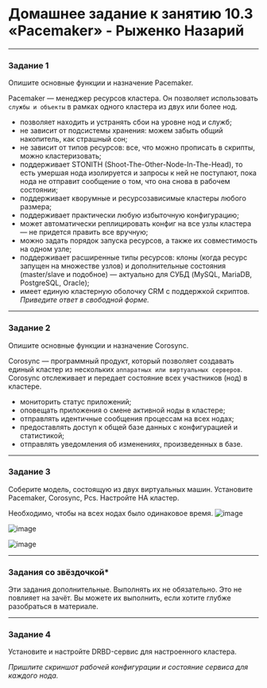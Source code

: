 # Домашнее задание к занятию 10.3 «Pacemaker» - Рыженко Назарий

---

### Задание 1

Опишите основные функции и назначение Pacemaker.

Pacemaker — менеджер ресурсов кластера. Он позволяет использовать `службы и объекты` в рамках одного кластера из двух или более нод.

* позволяет находить и устранять сбои на уровне нод и служб;
* не зависит от подсистемы хранения: можем забыть общий накопитель, как страшный сон;
* не зависит от типов ресурсов: все, что можно прописать в скрипты, можно кластеризовать;
* поддерживает STONITH (Shoot-The-Other-Node-In-The-Head), то есть умершая нода изолируется и запросы к ней не поступают, пока нода не отправит сообщение о том, что она снова в рабочем состоянии;
* поддерживает кворумные и ресурсозависимые кластеры любого размера;
* поддерживает практически любую избыточную конфигурацию;
* может автоматически реплицировать конфиг на все узлы кластера — не придется править все вручную;
* можно задать порядок запуска ресурсов, а также их совместимость на одном узле;
* поддерживает расширенные типы ресурсов: клоны (когда ресурс запущен на множестве узлов) и дополнительные состояния (master/slave и подобное) — актуально для СУБД (MySQL, MariaDB, PostgreSQL, Oracle);
* имеет единую кластерную оболочку CRM с поддержкой скриптов.
*Приведите ответ в свободной форме.*

---

### Задание 2

Опишите основные функции и назначение Corosync.

Corosync — программный продукт, который позволяет создавать единый кластер из нескольких `аппаратных или виртуальных серверов`. Corosync отслеживает и передает состояние всех участников (нод) в кластере.

* мониторить статус приложений;
* оповещать приложения о смене активной ноды в кластере;
* отправлять идентичные сообщения процессам на всех нодах;
* предоставлять доступ к общей базе данных с конфигурацией и статистикой;
* отправлять уведомления об изменениях, произведенных в базе.

---

### Задание 3

Соберите модель, состоящую из двух виртуальных машин. Установите Pacemaker, Corosync, Pcs. Настройте HA кластер.

Необходимо, чтобы на всех нодах было одинаковое время.
![image](https://user-images.githubusercontent.com/106932460/218745295-a089fc83-03f4-43e9-9a47-1f7e3d7adad3.png)

![image](https://user-images.githubusercontent.com/106932460/218766575-ed6970c0-3c59-4bb3-b88b-faa175483e18.png)

![image](https://user-images.githubusercontent.com/106932460/218767205-b87e5170-6e34-4b23-a49d-d19c715e2933.png)

---

### Задания со звёздочкой*
Эти задания дополнительные. Выполнять их не обязательно. Это не повлияет на зачёт. Вы можете их выполнить, если хотите глубже разобраться в материале.
 
---

### Задание 4

Установите и настройте DRBD-сервис для настроенного кластера.

*Пришлите скриншот рабочей конфигурации и состояние сервиса для каждого нода.*


